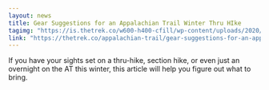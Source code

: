 ```yaml
---
layout: news
title: Gear Suggestions for an Appalachian Trail Winter Thru HIke
tagimg: "https://is.thetrek.co/w600-h400-cfill/wp-content/uploads/2020/11/18082454/Winter-AT-Gear-List-Featured-Image2-1.png"
link: "https://thetrek.co/appalachian-trail/gear-suggestions-for-an-appalachian-trail-winter-thru-hike/" 
---
```


If you have your sights set on a thru-hike, section hike, or even just an overnight on the AT this winter, this article will help you figure out what to bring.
